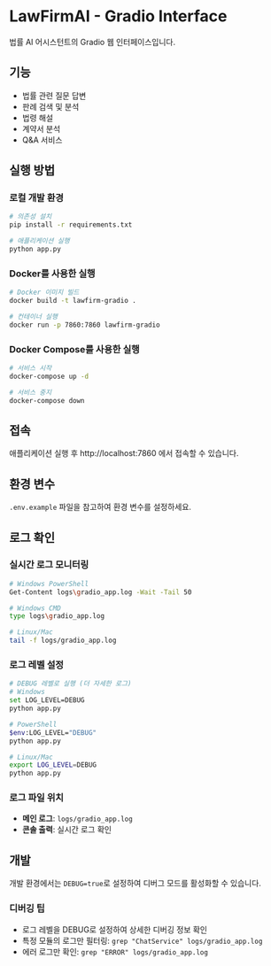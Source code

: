 # LawFirmAI - Gradio Interface

법률 AI 어시스턴트의 Gradio 웹 인터페이스입니다.

## 기능

- 법률 관련 질문 답변
- 판례 검색 및 분석
- 법령 해설
- 계약서 분석
- Q&A 서비스

## 실행 방법

### 로컬 개발 환경

```bash
# 의존성 설치
pip install -r requirements.txt

# 애플리케이션 실행
python app.py
```

### Docker를 사용한 실행

```bash
# Docker 이미지 빌드
docker build -t lawfirm-gradio .

# 컨테이너 실행
docker run -p 7860:7860 lawfirm-gradio
```

### Docker Compose를 사용한 실행

```bash
# 서비스 시작
docker-compose up -d

# 서비스 중지
docker-compose down
```

## 접속

애플리케이션 실행 후 http://localhost:7860 에서 접속할 수 있습니다.

## 환경 변수

`.env.example` 파일을 참고하여 환경 변수를 설정하세요.

## 로그 확인

### 실시간 로그 모니터링
```bash
# Windows PowerShell
Get-Content logs\gradio_app.log -Wait -Tail 50

# Windows CMD
type logs\gradio_app.log

# Linux/Mac
tail -f logs/gradio_app.log
```

### 로그 레벨 설정
```bash
# DEBUG 레벨로 실행 (더 자세한 로그)
# Windows
set LOG_LEVEL=DEBUG
python app.py

# PowerShell
$env:LOG_LEVEL="DEBUG"
python app.py

# Linux/Mac
export LOG_LEVEL=DEBUG
python app.py
```

### 로그 파일 위치
- **메인 로그**: `logs/gradio_app.log`
- **콘솔 출력**: 실시간 로그 확인

## 개발

개발 환경에서는 `DEBUG=true`로 설정하여 디버그 모드를 활성화할 수 있습니다.

### 디버깅 팁
- 로그 레벨을 DEBUG로 설정하여 상세한 디버깅 정보 확인
- 특정 모듈의 로그만 필터링: `grep "ChatService" logs/gradio_app.log`
- 에러 로그만 확인: `grep "ERROR" logs/gradio_app.log`
